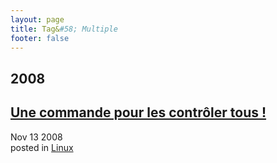 ```yaml
---
layout: page
title: Tag&#58; Multiple
footer: false
---
```


<div id="blog-archives" class="category">
<h2>2008</h2>

<article>
<h1><a href="/2008/11/13/une-commande-pour-les-controler-tous/index.html">Une commande pour les contrôler tous !</a></h1>
<time datetime="2008-11-13T00:00:00-06:00" pubdate><span class='month'>Nov</span> <span class='day'>13</span> <span class='year'>2008</span></time>
<footer>
<span class="categories">posted in 
<a href='/categories/linux/'>Linux</a></span>
</footer>
</article>
</div>
